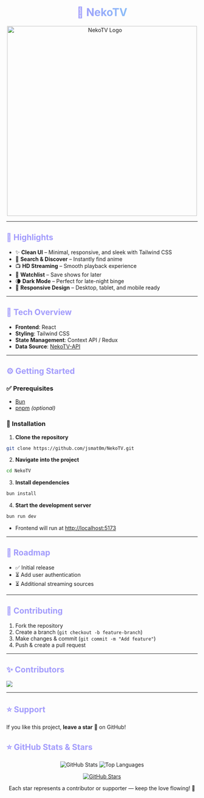 <!-- Title with gradient -->
<h1 align="center">
  <span style="background: linear-gradient(90deg, #a29bfc, #89bcf8); -webkit-background-clip: text; color: transparent;">
    🐾 NekoTV
  </span>
</h1>

<p align="center">
  <img src="./logo.png" alt="NekoTV Logo" width="500"/>
</p>

---

<h2 style="color:#a29bfc;">🚩 Highlights</h2>

- ✨ **Clean UI** – Minimal, responsive, and sleek with Tailwind CSS  
- 🔎 **Search & Discover** – Instantly find anime  
- 📺 **HD Streaming** – Smooth playback experience  
- 📌 **Watchlist** – Save shows for later  
- 🌘 **Dark Mode** – Perfect for late-night binge  
- 📱 **Responsive Design** – Desktop, tablet, and mobile ready  

---

<h2 style="color:#a29bfc;">🧩 Tech Overview</h2>

- **Frontend**: React  
- **Styling**: Tailwind CSS  
- **State Management**: Context API / Redux  
- **Data Source**: [NekoTV-API](https://github.com/jsmat0m/NekoTV-API)  

---

<h2 style="color:#a29bfc;">⚙️ Getting Started</h2>

### ✅ Prerequisites
- [Bun](https://bun.sh/)  
- [pnpm](https://pnpm.io/) *(optional)*  

### 🔧 Installation

1. **Clone the repository**
```bash
git clone https://github.com/jsmat0m/NekoTV.git
```

2. **Navigate into the project**
```bash
cd NekoTV
```

3. **Install dependencies**
```bash
bun install
```

4. **Start the development server**
```bash
bun run dev
```

- Frontend will run at [http://localhost:5173](http://localhost:5173)

---

<h2 style="color:#a29bfc;">📌 Roadmap</h2>

- ✅ Initial release  
- ⏳ Add user authentication   
- ⏳ Additional streaming sources  

---

<h2 style="color:#a29bfc;">🤝 Contributing</h2>

1. Fork the repository  
2. Create a branch (`git checkout -b feature-branch`)  
3. Make changes & commit (`git commit -m "Add feature"`)  
4. Push & create a pull request  

---

<h2 style="color:#a29bfc;">✨ Contributors</h2>

[![](https://contrib.rocks/image?repo=jsmat0m/NekoTV)](https://github.com/jsmat0m/NekoTV/graphs/contributors)

---

<h2 style="color:#a29bfc;">⭐ Support</h2>

If you like this project, **leave a star** 🌟 on GitHub!

<h2 style="color:#a29bfc;">⭐ GitHub Stats & Stars</h2> <p align="center"> <!-- Repo Stats Card --> <img src="https://github-readme-stats.vercel.app/api?username=jsmat0m&show_icons=true&theme=react&hide_border=true" alt="GitHub Stats"/> <!-- Top Languages Card --> <img src="https://github-readme-stats.vercel.app/api/top-langs/?username=jsmat0m&layout=compact&theme=react&hide_border=true" alt="Top Languages"/> </p> <p align="center"> <!-- GitHub Stars Button --> <a href="https://github.com/jsmat0m/NekoTV"> <img src="https://img.shields.io/github/stars/jsmat0m/NekoTV?style=social&labelColor=%23a29bfc&logo=github" alt="GitHub Stars"/> </a> </p>

<p align="center">
  Each star represents a contributor or supporter — keep the love flowing! 💜
</p>
